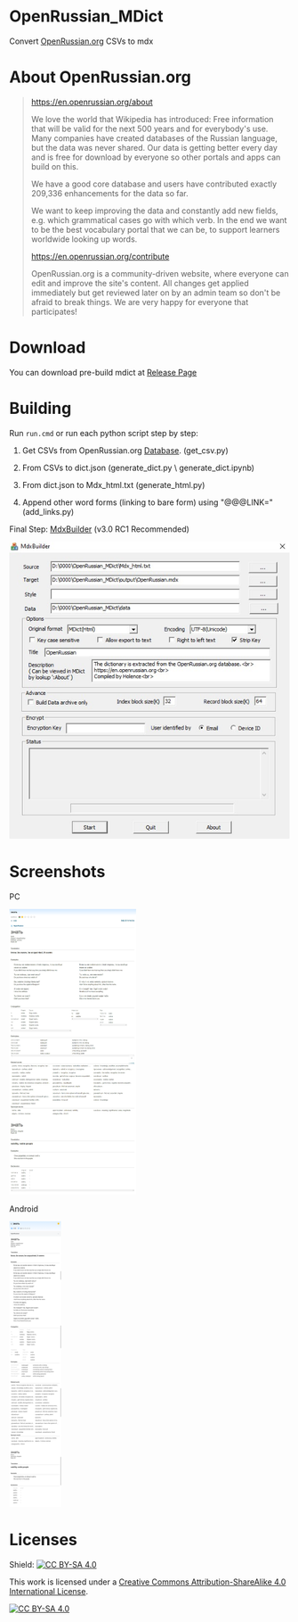 # OpenRussian_MDict

Convert [OpenRussian.org](https://en.openrussian.org/) CSVs to mdx

# About OpenRussian.org

> <https://en.openrussian.org/about>
>
> We love the world that Wikipedia has introduced: Free information that will be valid for the next 500 years and for everybody's use. Many companies have created databases of the Russian language, but the data was never shared. Our data is getting better every day and is free for download by everyone so other portals and apps can build on this.
>
> We have a good core database and users have contributed exactly 209,336 enhancements for the data so far.
>
> We want to keep improving the data and constantly add new fields, e.g. which grammatical cases go with which verb. In the end we want to be the best vocabulary portal that we can be, to support learners worldwide looking up words.
>
> <https://en.openrussian.org/contribute>
>
> OpenRussian.org is a community-driven website, where everyone can edit and improve the site's content. All changes get applied immediately but get reviewed later on by an admin team so don't be afraid to break things. We are very happy for everyone that participates!

# Download

You can download pre-build mdict at [Release Page](https://github.com/Holence/OpenRussian_MDict/releases)

# Building

Run `run.cmd` or run each python script step by step:

1. Get CSVs from OpenRussian.org [Database](https://app.togetherdb.com/db/fwoedz5fvtwvq03v/russian3). (get_csv.py)

2. From CSVs to dict.json (generate_dict.py \ generate_dict.ipynb)

3. From dict.json to Mdx_html.txt (generate_html.py)

4. Append other word forms (linking to bare form) using "@@@LINK=" (add_links.py)

Final Step: [MdxBuilder](https://www.pdawiki.com/forum/thread-42526-1-1.html) (v3.0 RC1 Recommended)

![MdxBuilder](pic/MdxBuilder.jpg)

# Screenshots

PC

<img src="pic/Eudic_win10.jpg" alt="Eudic_win10" style="zoom:50%;" />

Android

<img src="pic/Eudic_android.png" alt="Eudic_android" style="zoom:50%;" />

# Licenses

Shield: [![CC BY-SA 4.0][cc-by-sa-shield]][cc-by-sa]

This work is licensed under a
[Creative Commons Attribution-ShareAlike 4.0 International License][cc-by-sa].

[![CC BY-SA 4.0][cc-by-sa-image]][cc-by-sa]

[cc-by-sa]: http://creativecommons.org/licenses/by-sa/4.0/
[cc-by-sa-image]: https://licensebuttons.net/l/by-sa/4.0/88x31.png
[cc-by-sa-shield]: https://img.shields.io/badge/License-CC%20BY--SA%204.0-lightgrey.svg
